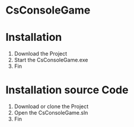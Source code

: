 # CsConsoleGame

# Installation
1. Download the Project
2. Start the CsConsoleGame.exe
3. Fin

# Installation source Code
1. Download or clone the Project
2. Open the CsConsoleGame.sln
3. Fin